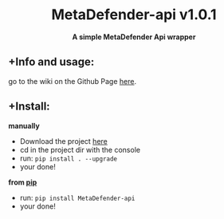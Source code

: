 <div align=center>
  
  # MetaDefender-api v1.0.1
  
  **A simple MetaDefender Api wrapper**
</div>

## +Info and usage:
go to the wiki on the Github Page [here](https://github.com/sch-raphael/MetaDefender_api/wiki).  

## +Install:
**manually**
- Download the project [here](https://github.com/cookie0o/MetaDefender_api)
- cd in the project dir with the console
- run: `pip install . --upgrade`
- your done!

**from [pip](https://pypi.org/project/MetaDefender_api/)**
- run: `pip install MetaDefender-api`
- your done!
